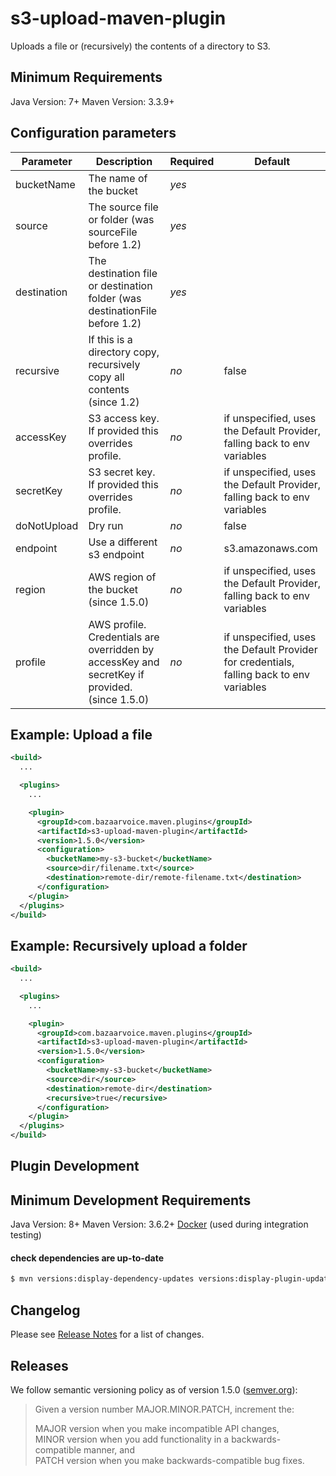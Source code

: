 s3-upload-maven-plugin
======================
Uploads a file or (recursively) the contents of a directory to S3.

Minimum Requirements
------------------------
Java Version: 7+
Maven Version: 3.3.9+

Configuration parameters
------------------------

| Parameter | Description | Required | Default |
|-----------|-------------|----------|---------|
|bucketName|The name of the bucket|*yes*| |
|source|The source file or folder (was sourceFile before 1.2)|*yes*| |
|destination|The destination file or destination folder (was destinationFile before 1.2)| *yes*| |
|recursive|If this is a directory copy, recursively copy all contents (since 1.2)| *no* | false |
|accessKey|S3 access key. If provided this overrides profile. | *no* | if unspecified, uses the Default Provider, falling back to env variables |
|secretKey|S3 secret key. If provided this overrides profile. | *no* | if unspecified, uses the Default Provider, falling back to env variables |
|doNotUpload|Dry run| *no* | false |
|endpoint|Use a different s3 endpoint| *no* | s3.amazonaws.com |
|region|AWS region of the bucket (since 1.5.0)| *no* | if unspecified, uses the Default Provider, falling back to env variables |
|profile|AWS profile. Credentials are overridden by accessKey and secretKey if provided. (since 1.5.0)| *no* | if unspecified, uses the Default Provider for credentials, falling back to env variables |

Example: Upload a file
----------------------
```xml
<build>
  ...

  <plugins>
    ...

    <plugin>
      <groupId>com.bazaarvoice.maven.plugins</groupId>
      <artifactId>s3-upload-maven-plugin</artifactId>
      <version>1.5.0</version>
      <configuration>
        <bucketName>my-s3-bucket</bucketName>
        <source>dir/filename.txt</source>
        <destination>remote-dir/remote-filename.txt</destination>
      </configuration>
    </plugin>
  </plugins>
</build>
```

Example: Recursively upload a folder
------------------------------------
```xml
<build>
  ...

  <plugins>
    ...

    <plugin>
      <groupId>com.bazaarvoice.maven.plugins</groupId>
      <artifactId>s3-upload-maven-plugin</artifactId>
      <version>1.5.0</version>
      <configuration>
        <bucketName>my-s3-bucket</bucketName>
        <source>dir</source>
        <destination>remote-dir</destination>
        <recursive>true</recursive>
      </configuration>
    </plugin>
  </plugins>
</build>
```

Plugin Development
------------------------

## Minimum Development Requirements

Java Version: 8+
Maven Version: 3.6.2+
[Docker](https://www.docker.com/) (used during integration testing)

#### check dependencies are up-to-date

```bash
$ mvn versions:display-dependency-updates versions:display-plugin-updates
```

## Changelog

Please see [Release Notes](https://github.com/bazaarvoice/s3-upload-maven-plugin/releases) for a list of changes.

## Releases

We follow semantic versioning policy as of version 1.5.0 ([semver.org](http://semver.org/)):

> Given a version number MAJOR.MINOR.PATCH, increment the:
>
>MAJOR version when you make incompatible API changes,<br/>
>MINOR version when you add functionality in a backwards-compatible manner, and<br/>
>PATCH version when you make backwards-compatible bug fixes.
